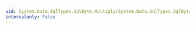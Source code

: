 ```yaml
---
uid: System.Data.SqlTypes.SqlByte.Multiply(System.Data.SqlTypes.SqlByte,System.Data.SqlTypes.SqlByte)
internalonly: False
---
```

